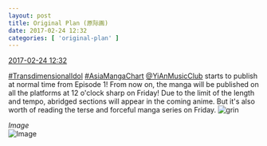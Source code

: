 ```yaml
---
layout: post
title: Original Plan (原际画)
date: 2017-02-24 12:32
categories: [ 'original-plan' ]
---
```


<div class="weibo-info">
  <a href="http://weibo.com/5626539553/Ex0bZzRQk">2017-02-24 12:32</a>
</div>

[#TransdimensionalIdol](http://weibo.com/p/100808fab985aab0bfb2724bf4d29856cf6ee7) [#AsiaMangaChart](http://weibo.com/p/10080853749b797703d2d251a740d8723d47cd) [@YiAnMusicClub](http://weibo.com/u/6094546964) starts to publish at normal time from Episode 1! From now on, the manga will be published on all the platforms at 12 o'clock sharp on Friday! Due to the limit of the length and tempo, abridged sections will appear in the coming anime. But it's also worth of reading the terse and forceful manga series on Friday. ![grin](http://img.t.sinajs.cn/t4/appstyle/expression/ext/normal/50/pcmoren_huaixiao_org.png)

<!-- more -->

*Image*  
![Image](http://wx2.sinaimg.cn/mw690/0068MnXXgy1fd1g8nogvkj30m80vghap.jpg)

